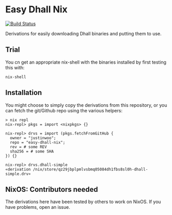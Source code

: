 # Easy Dhall Nix

[![Build Status](https://travis-ci.org/justinwoo/easy-dhall-nix.svg?branch=master)](https://travis-ci.org/justinwoo/easy-dhall-nix)

Derivations for easily downloading Dhall binaries and putting them to use.

## Trial

You cn get an appropriate nix-shell with the binaries installed by first testing this with:

```
nix-shell
```

## Installation

You might choose to simply copy the derivations from this repository, or you can fetch the git/Github repo using the various helpers:

```
> nix repl
nix-repl> pkgs = import <nixpkgs> {}

nix-repl> drvs = import (pkgs.fetchFromGitHub {
  owner = "justinwoo";
  repo = "easy-dhall-nix";
  rev = # some REV
  sha256 = # some SHA
}) {}

nix-repl> drvs.dhall-simple
«derivation /nix/store/qz29jbplpmlvsbmq05084dh1fbs8sl0h-dhall-simple.drv»
```

## NixOS: Contributors needed

The derivations here have been tested by others to work on NixOS. If you have problems, open an issue.

